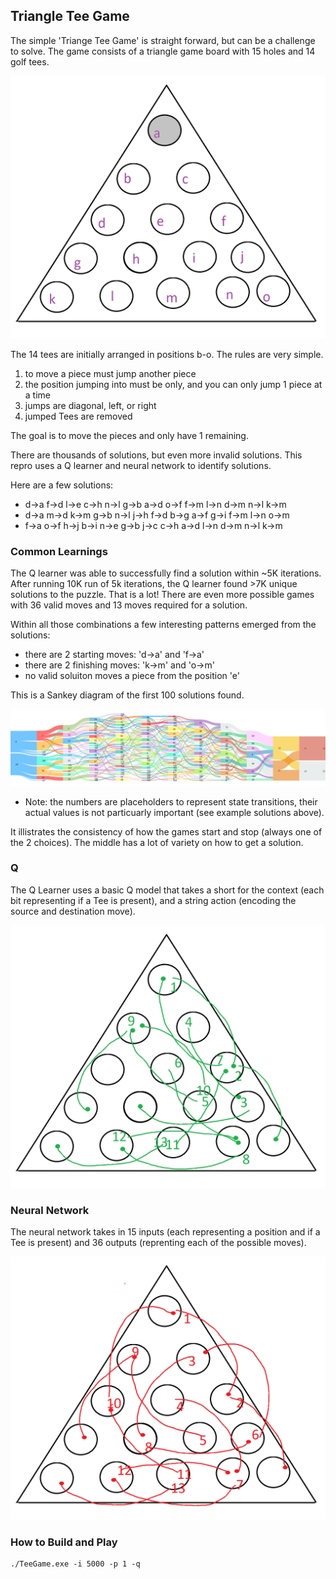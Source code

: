 ## Triangle Tee Game
The simple 'Triange Tee Game' is straight forward, but can be a challenge to solve.  The game consists of a triangle game board with 15 holes and 14 golf tees.

![game](https://github.com/speedyjeff/Reinforcement/blob/main/TeeGame/media/game.png)

The 14 tees are initially arranged in positions b-o.  The rules are very simple.

 1. to move a piece must jump another piece
 2. the position jumping into must be only, and you can only jump 1 piece at a time
 3. jumps are diagonal, left, or right
 4. jumped Tees are removed

The goal is to move the pieces and only have 1 remaining.

There are thousands of solutions, but even more invalid solutions.  This repro uses a Q learner and neural network to identify solutions.

Here are a few solutions:

 * d->a f->d l->e c->h n->l g->b a->d o->f f->m l->n d->m n->l k->m
 * d->a m->d k->m g->b n->l j->h f->d b->g a->f g->i f->m l->n o->m
 * f->a o->f h->j b->i n->e g->b j->c c->h a->d l->n d->m n->l k->m

### Common Learnings
The Q learner was able to successfully find a solution within ~5K iterations.  After running 10K run of 5k iterations, the Q learner found >7K unique solutions to the puzzle.  That is a lot!  There are even more possible games with 36 valid moves and 13 moves required for a solution.

Within all those combinations a few interesting patterns emerged from the solutions:

 - there are 2 starting moves: 'd->a' and 'f->a'
 - there are 2 finishing moves: 'k->m' and 'o->m'
 - no valid soluiton moves a piece from the position 'e'

This is a Sankey diagram of the first 100 solutions found.

![sankey](https://github.com/speedyjeff/Reinforcement/blob/main/TeeGame/media/sankey.png)

* Note: the numbers are placeholders to represent state transitions, their actual values is not particuarly important (see example solutions above).

It illistrates the consistency of how the games start and stop (always one of the 2 choices).  The middle has a lot of variety on how to get a solution.

### Q
The Q Learner uses a basic Q model that takes a short for the context (each bit representing if a Tee is present), and a string action (encoding the source and destination move).

![qpath](https://github.com/speedyjeff/Reinforcement/blob/main/TeeGame/media/qpath.png)

### Neural Network
The neural network takes in 15 inputs (each representing a position and if a Tee is present) and 36 outputs (reprenting each of the possible moves).

![neuralpath](https://github.com/speedyjeff/Reinforcement/blob/main/TeeGame/media/neuralpath.png)

### How to Build and Play

```
./TeeGame.exe -i 5000 -p 1 -q
```
